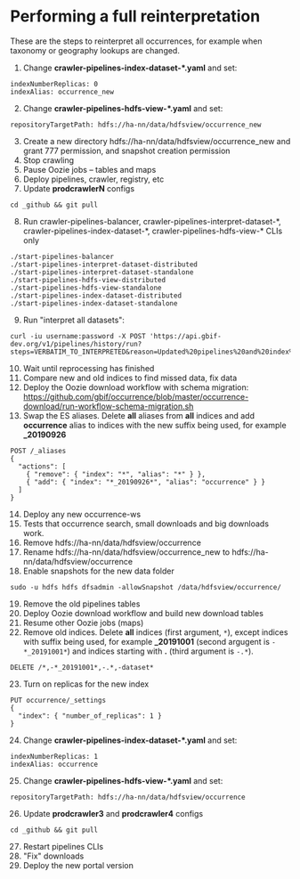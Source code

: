 # Performing a full reinterpretation

These are the steps to reinterpret all occurrences, for example when taxonomy or geography lookups are changed.

1. Change **crawler-pipelines-index-dataset-\*.yaml** and set:
```
indexNumberReplicas: 0
indexAlias: occurrence_new
```
2. Change **crawler-pipelines-hdfs-view-\*.yaml** and set:
```
repositoryTargetPath: hdfs://ha-nn/data/hdfsview/occurrence_new
```
3. Create a new directory hdfs://ha-nn/data/hdfsview/occurrence_new and grant 777 permission, and snapshot creation permission
4. Stop crawling
5. Pause Oozie jobs – tables and maps
6. Deploy pipelines, crawler, registry, etc
7. Update **prodcrawlerN** configs
```
cd _github && git pull
```
8. Run crawler-pipelines-balancer, crawler-pipelines-interpret-dataset-\*, crawler-pipelines-index-dataset-\*, crawler-pipelines-hdfs-view-\* CLIs only
```
./start-pipelines-balancer
./start-pipelines-interpret-dataset-distributed
./start-pipelines-interpret-dataset-standalone
./start-pipelines-hdfs-view-distributed
./start-pipelines-hdfs-view-standalone
./start-pipelines-index-dataset-distributed
./start-pipelines-index-dataset-standalone
```
9. Run "interpret all datasets":
```
curl -iu username:password -X POST 'https://api.gbif-dev.org/v1/pipelines/history/run?steps=VERBATIM_TO_INTERPRETED&reason=Updated%20pipelines%20and%20index%20schema'
```
10. Wait until reprocessing has finished
11. Compare new and old indices to find missed data, fix data
12. Deploy the Oozie download workflow with schema migration: https://github.com/gbif/occurrence/blob/master/occurrence-download/run-workflow-schema-migration.sh
13. Swap the ES aliases. Delete **all** aliases from **all** indices and add **occurrence** alias to indices with the new suffix being used, for example **_20190926**
```
POST /_aliases
{
  "actions": [
    { "remove": { "index": "*", "alias": "*" } },
    { "add": { "index": "*_20190926*", "alias": "occurrence" } }
  ]
}
```
14. Deploy any new occurrence-ws
15. Tests that occurrence search, small downloads and big downloads work.
16. Remove hdfs://ha-nn/data/hdfsview/occurrence
17. Rename hdfs://ha-nn/data/hdfsview/occurrence_new to hdfs://ha-nn/data/hdfsview/occurrence
18. Enable snapshots for the new data folder
```
sudo -u hdfs hdfs dfsadmin -allowSnapshot /data/hdfsview/occurrence/
```
19. Remove the old pipelines tables
20. Deploy Oozie download workflow and build new download tables
21. Resume other Oozie jobs (maps)
22. Remove old indices. Delete **all** indices (first argument, `*`), except indices with suffix being used, for example **_20191001** (second argugent is `-*_20191001*`) and indices starting with **.** (third argument is `-.*`).
```
DELETE /*,-*_20191001*,-.*,-dataset*
```
23. Turn on replicas for the new index
```
PUT occurrence/_settings
{
  "index": { "number_of_replicas": 1 }
}
```
24. Change **crawler-pipelines-index-dataset-\*.yaml** and set:
```
indexNumberReplicas: 1
indexAlias: occurrence
```
25. Change **crawler-pipelines-hdfs-view-\*.yaml** and set:
```
repositoryTargetPath: hdfs://ha-nn/data/hdfsview/occurrence
```
26. Update **prodcrawler3** and **prodcrawler4** configs
```
cd _github && git pull
```
27. Restart pipelines CLIs
28. "Fix" downloads
29. Deploy the new portal version
